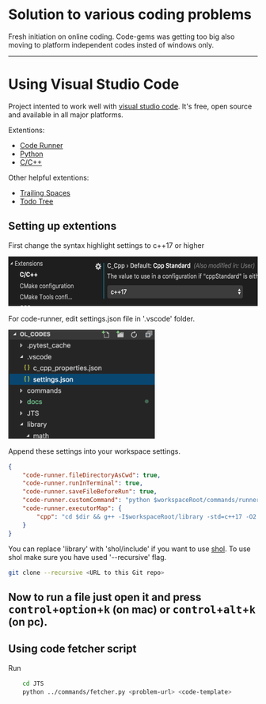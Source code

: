 Solution to various coding problems
===================================

Fresh initiation on online coding. Code-gems was getting too big also moving to platform independent codes insted of windows only.

---

Using Visual Studio Code
========================
Project intented to work well with [visual studio code](https://code.visualstudio.com/). It's free, open source and available in all major platforms.

Extentions:

* [Code Runner](https://marketplace.visualstudio.com/items?itemName=formulahendry.code-runner)
* [Python](https://marketplace.visualstudio.com/items?itemName=ms-python.python)
* [C/C++](https://marketplace.visualstudio.com/items?itemName=ms-vscode.cpptools)

Other helpful extentions:

* [Trailing Spaces](https://marketplace.visualstudio.com/items?itemName=shardulm94.trailing-spaces)
* [Todo Tree](https://marketplace.visualstudio.com/items?itemName=Gruntfuggly.todo-tree)

Setting up extentions
---------------------

First change the syntax highlight settings to c++17 or higher

<img src="docs/img/vscode_cpp_settings.png" alt="vscode_cpp_settings" height="100em"/>

For code-runner, edit settings.json file in '.vscode' folder.

<img src="docs/img/vscode_settings_json.png" alt="vscode_settings_json" height="220em"/>

Append these settings into your workspace settings.

```json
{
    "code-runner.fileDirectoryAsCwd": true,
    "code-runner.runInTerminal": true,
    "code-runner.saveFileBeforeRun": true,
    "code-runner.customCommand": "python $workspaceRoot/commands/runner.py $fileName $workspaceRoot/library",
    "code-runner.executorMap": {
        "cpp": "cd $dir && g++ -I$workspaceRoot/library -std=c++17 -O2 -Wall -D LOCAL -o bin/$fileNameWithoutExt $fileName && ./bin/$fileNameWithoutExt"
    }
}
```

You can replace 'library' with 'shol/include' if you want to use [shol](https://github.com/rahulsrma26/shol).
To use shol make sure you have used '--recursive' flag.
```sh
git clone --recursive <URL to this Git repo>
```

Now to run a file just open it and press
<kbd>control</kbd>+<kbd>option</kbd>+<kbd>k</kbd> (on mac)
or <kbd>control</kbd>+<kbd>alt</kbd>+<kbd>k</kbd> (on pc).
---

Using code fetcher script
-------------------------
Run
```sh
    cd JTS
    python ../commands/fetcher.py <problem-url> <code-template>
```
